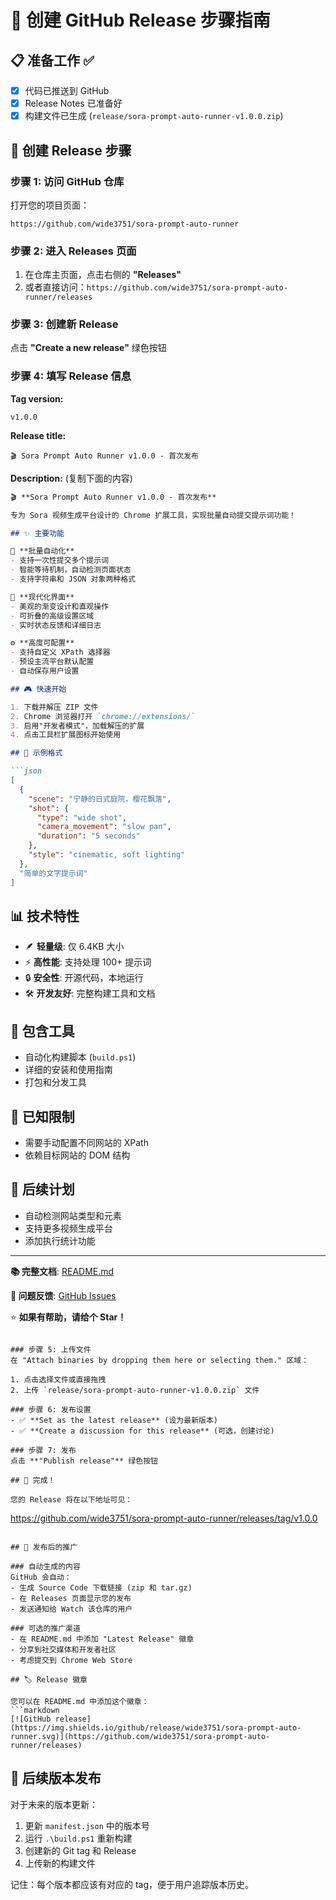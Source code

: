 # 🚀 创建 GitHub Release 步骤指南

## 📋 准备工作 ✅

- [x] 代码已推送到 GitHub
- [x] Release Notes 已准备好
- [x] 构建文件已生成 (`release/sora-prompt-auto-runner-v1.0.0.zip`)

## 🎯 创建 Release 步骤

### 步骤 1: 访问 GitHub 仓库
打开您的项目页面：
```
https://github.com/wide3751/sora-prompt-auto-runner
```

### 步骤 2: 进入 Releases 页面
1. 在仓库主页面，点击右侧的 **"Releases"** 
2. 或者直接访问：`https://github.com/wide3751/sora-prompt-auto-runner/releases`

### 步骤 3: 创建新 Release
点击 **"Create a new release"** 绿色按钮

### 步骤 4: 填写 Release 信息

**Tag version:**
```
v1.0.0
```

**Release title:**
```
🎬 Sora Prompt Auto Runner v1.0.0 - 首次发布
```

**Description:** (复制下面的内容)

```markdown
🎬 **Sora Prompt Auto Runner v1.0.0 - 首次发布**

专为 Sora 视频生成平台设计的 Chrome 扩展工具，实现批量自动提交提示词功能！

## ✨ 主要功能

🚀 **批量自动化**
- 支持一次性提交多个提示词
- 智能等待机制，自动检测页面状态
- 支持字符串和 JSON 对象两种格式

🎨 **现代化界面**
- 美观的渐变设计和直观操作
- 可折叠的高级设置区域  
- 实时状态反馈和详细日志

⚙️ **高度可配置**
- 支持自定义 XPath 选择器
- 预设主流平台默认配置
- 自动保存用户设置

## 🎮 快速开始

1. 下载并解压 ZIP 文件
2. Chrome 浏览器打开 `chrome://extensions/`
3. 启用"开发者模式"，加载解压的扩展
4. 点击工具栏扩展图标开始使用

## 📝 示例格式

```json
[
  {
    "scene": "宁静的日式庭院，樱花飘落",
    "shot": {
      "type": "wide shot", 
      "camera_movement": "slow pan",
      "duration": "5 seconds"
    },
    "style": "cinematic, soft lighting"
  },
  "简单的文字提示词"
]
```

## 📊 技术特性

- 🪶 **轻量级**: 仅 6.4KB 大小
- ⚡ **高性能**: 支持处理 100+ 提示词
- 🔒 **安全性**: 开源代码，本地运行
- 🛠️ **开发友好**: 完整构建工具和文档

## 🔧 包含工具

- 自动化构建脚本 (`build.ps1`)
- 详细的安装和使用指南
- 打包和分发工具

## 🐛 已知限制

- 需要手动配置不同网站的 XPath
- 依赖目标网站的 DOM 结构

## 🔮 后续计划

- 自动检测网站类型和元素
- 支持更多视频生成平台
- 添加执行统计功能

---

**📚 完整文档**: [README.md](https://github.com/wide3751/sora-prompt-auto-runner/blob/main/README.md)

**🐛 问题反馈**: [GitHub Issues](https://github.com/wide3751/sora-prompt-auto-runner/issues)

⭐ **如果有帮助，请给个 Star！**
```

### 步骤 5: 上传文件
在 "Attach binaries by dropping them here or selecting them." 区域：

1. 点击选择文件或直接拖拽
2. 上传 `release/sora-prompt-auto-runner-v1.0.0.zip` 文件

### 步骤 6: 发布设置
- ✅ **Set as the latest release** (设为最新版本)
- ✅ **Create a discussion for this release** (可选，创建讨论)

### 步骤 7: 发布
点击 **"Publish release"** 绿色按钮

## 🎉 完成！

您的 Release 将在以下地址可见：
```
https://github.com/wide3751/sora-prompt-auto-runner/releases/tag/v1.0.0
```

## 📱 发布后的推广

### 自动生成的内容
GitHub 会自动：
- 生成 Source Code 下载链接 (zip 和 tar.gz)
- 在 Releases 页面显示您的发布
- 发送通知给 Watch 该仓库的用户

### 可选的推广渠道
- 在 README.md 中添加 "Latest Release" 徽章
- 分享到社交媒体和开发者社区
- 考虑提交到 Chrome Web Store

## 🏷️ Release 徽章

您可以在 README.md 中添加这个徽章：
```markdown
[![GitHub release](https://img.shields.io/github/release/wide3751/sora-prompt-auto-runner.svg)](https://github.com/wide3751/sora-prompt-auto-runner/releases)
```

## 🔄 后续版本发布

对于未来的版本更新：
1. 更新 `manifest.json` 中的版本号
2. 运行 `.\build.ps1` 重新构建
3. 创建新的 Git tag 和 Release
4. 上传新的构建文件

记住：每个版本都应该有对应的 tag，便于用户追踪版本历史。